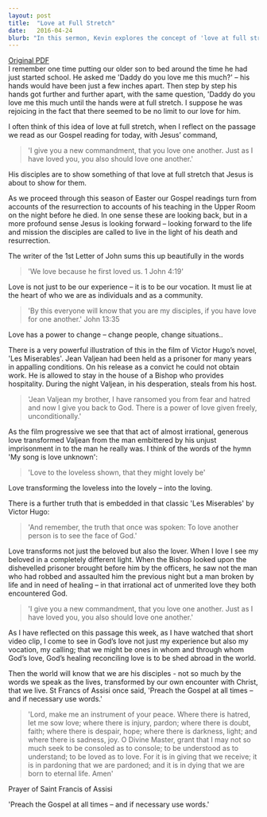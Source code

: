 ```yaml
---
layout: post
title:  "Love at Full Stretch"
date:   2016-04-24
blurb: "In this sermon, Kevin explores the concept of 'love at full stretch', drawing from the Gospel reading where Jesus commands his disciples to love one another. He emphasizes that love is not just an experience, but a vocation, and that it has the power to transform both the beloved and the lover. He uses the story of Jean Valjean from 'Les Miserables' to illustrate the transformative power of love."
---
```

[Original PDF](/assets/pdf/easter52016.pdf)    
I remember one time putting our older son to bed around the time he had just started school. He asked me 'Daddy do you love me this much?' – his hands would have been just a few inches apart. Then step by step his hands got further and further apart, with the same question, 'Daddy do you love me this much until the hands were at full stretch. I suppose he was rejoicing in the fact that there seemed to be no limit to our love for him.

I often think of this idea of love at full stretch, when I reflect on the passage we read as our Gospel reading for today, with Jesus’ command,

> 'I give you a new commandment, that you love one another. Just as I have loved you, you also should love one another.'

His disciples are to show something of that love at full stretch that Jesus is about to show for them.

As we proceed through this season of Easter our Gospel readings turn from accounts of the resurrection to accounts of his teaching in the Upper Room on the night before he died. In one sense these are looking back, but in a more profound sense Jesus is looking forward – looking forward to the life and mission the disciples are called to live in the light of his death and resurrection.

The writer of the 1st Letter of John sums this up beautifully in the words

> 'We love because he first loved us. 1 John 4:19'

Love is not just to be our experience – it is to be our vocation. It must lie at the heart of who we are as individuals and as a community.

> 'By this everyone will know that you are my disciples, if you have love for one another.' John 13:35

Love has a power to change – change people, change situations..

There is a very powerful illustration of this in the film of Victor Hugo’s novel, 'Les Miserables'. Jean Valjean had been held as a prisoner for many years in appalling conditions. On his release as a convict he could not obtain work. He is allowed to stay in the house of a Bishop who provides hospitality. During the night Valjean, in his desperation, steals from his host.

> 'Jean Valjean my brother, I have ransomed you from fear and hatred and now I give you back to God. There is a power of love given freely, unconditionally.'

As the film progressive we see that that act of almost irrational, generous love transformed Valjean from the man embittered by his unjust imprisonment in to the man he really was. I think of the words of the hymn 'My song is love unknown':

> 'Love to the loveless shown, that they might lovely be'

Love transforming the loveless into the lovely – into the loving.

There is a further truth that is embedded in that classic 'Les Miserables' by Victor Hugo:

> 'And remember, the truth that once was spoken: To love another person is to see the face of God.'

Love transforms not just the beloved but also the lover. When I love I see my beloved in a completely different light. When the Bishop looked upon the dishevelled prisoner brought before him by the officers, he saw not the man who had robbed and assaulted him the previous night but a man broken by life and in need of healing – in that irrational act of unmerited love they both encountered God.

> 'I give you a new commandment, that you love one another. Just as I have loved you, you also should love one another.'

As I have reflected on this passage this week, as I have watched that short video clip, I come to see in God’s love not just my experience but also my vocation, my calling; that we might be ones in whom and through whom God’s love, God’s healing reconciling love is to be shed abroad in the world.

Then the world will know that we are his disciples - not so much by the words we speak as the lives, transformed by our own encounter with Christ, that we live. St Francs of Assisi once said, 'Preach the Gospel at all times – and if necessary use words.'

> 'Lord, make me an instrument of your peace.
Where there is hatred, let me sow love;
where there is injury, pardon;
where there is doubt, faith;
where there is despair, hope;
where there is darkness, light;
and where there is sadness, joy.
O Divine Master, grant that I may not so much seek to be consoled as to console;
to be understood as to understand;
to be loved as to love.
For it is in giving that we receive;
it is in pardoning that we are pardoned;
and it is in dying that we are born to eternal life. Amen'

Prayer of Saint Francis of Assisi

'Preach the Gospel at all times – and if necessary use words.'
